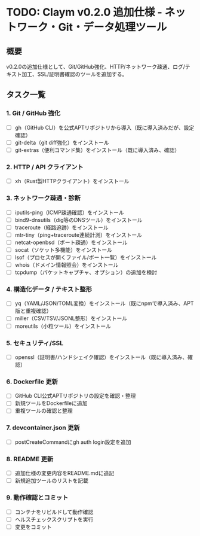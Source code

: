 # TODO: Claym v0.2.0 追加仕様 - ネットワーク・Git・データ処理ツール

## 概要
v0.2.0の追加仕様として、Git/GitHub強化、HTTP/ネットワーク疎通、ログ/テキスト加工、SSL/証明書確認のツールを追加する。

## タスク一覧

### 1. Git / GitHub 強化
- [ ] gh（GitHub CLI）を公式APTリポジトリから導入（既に導入済みだが、設定確認）
- [ ] git-delta（git diff強化）をインストール
- [ ] git-extras（便利コマンド集）をインストール（既に導入済み、確認）

### 2. HTTP / API クライアント
- [ ] xh（Rust製HTTPクライアント）をインストール

### 3. ネットワーク疎通・診断
- [ ] iputils-ping（ICMP疎通確認）をインストール
- [ ] bind9-dnsutils（dig等のDNSツール）をインストール
- [ ] traceroute（経路追跡）をインストール
- [ ] mtr-tiny（ping+traceroute連続計測）をインストール
- [ ] netcat-openbsd（ポート疎通）をインストール
- [ ] socat（ソケット多機能）をインストール
- [ ] lsof（プロセスが開くファイル/ポート一覧）をインストール
- [ ] whois（ドメイン情報照会）をインストール
- [ ] tcpdump（パケットキャプチャ、オプション）の追加を検討

### 4. 構造化データ / テキスト整形
- [ ] yq（YAML/JSON/TOML変換）をインストール（既にnpmで導入済み、APT版と重複確認）
- [ ] miller（CSV/TSV/JSONL整形）をインストール
- [ ] moreutils（小粒ツール）をインストール

### 5. セキュリティ/SSL
- [ ] openssl（証明書/ハンドシェイク確認）をインストール（既に導入済み、確認）

### 6. Dockerfile 更新
- [ ] GitHub CLI公式APTリポジトリの設定を確認・整理
- [ ] 新規ツールをDockerfileに追加
- [ ] 重複ツールの確認と整理

### 7. devcontainer.json 更新
- [ ] postCreateCommandにgh auth login設定を追加

### 8. README 更新
- [ ] 追加仕様の変更内容をREADME.mdに追記
- [ ] 新規追加ツールのリストを記載

### 9. 動作確認とコミット
- [ ] コンテナをリビルドして動作確認
- [ ] ヘルスチェックスクリプトを実行
- [ ] 変更をコミット
